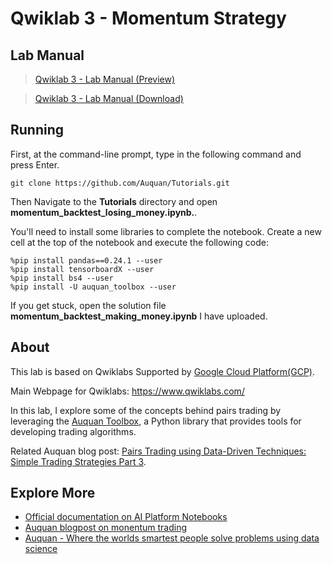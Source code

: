 # Qwiklab 3 - Momentum Strategy

## Lab Manual
>[Qwiklab 3 - Lab Manual (Preview)](https://github.com/PeterQiu0516/GoogleCloud-ML-for-Trading/blob/master/Course%202%20-%20Using%20Machine%20Learning%20in%20Trading%20and%20Finance/Qwiklab%203%20-%20Momentum%20Strategy/Qwiklab%203%20-%20Lab%20Manual.pdf)

>[Qwiklab 3 - Lab Manual (Download)](https://github.com/PeterQiu0516/GoogleCloud-ML-for-Trading/raw/master/Course%202%20-%20Using%20Machine%20Learning%20in%20Trading%20and%20Finance/Qwiklab%203%20-%20Momentum%20Strategy/Qwiklab%203%20-%20Lab%20Manual.pdf)

## Running

First, at the command-line prompt, type in the following command and press Enter.
```
git clone https://github.com/Auquan/Tutorials.git
```

Then Navigate to the **Tutorials** directory and open **momentum_backtest_losing_money.ipynb.**.

You'll need to install some libraries to complete the notebook. Create a new cell at the top of the notebook and execute the following code:

```
%pip install pandas==0.24.1 --user
%pip install tensorboardX --user
%pip install bs4 --user
%pip install -U auquan_toolbox --user
```
If you get stuck, open the solution file **momentum_backtest_making_money.ipynb** I have uploaded.

## About
This lab is based on Qwiklabs Supported by [Google Cloud Platform(GCP)](https://cloud.google.com/). 

Main Webpage for Qwiklabs: https://www.qwiklabs.com/

In this lab, I explore some of the concepts behind pairs trading by leveraging the [Auquan Toolbox](https://github.com/Auquan/auquan-toolbox-python), a Python library that provides tools for developing trading algorithms.

Related Auquan blog post:  [Pairs Trading using Data-Driven Techniques: Simple Trading Strategies Part 3](https://medium.com/auquan/pairs-trading-data-science-7dbedafcfe5a).

## Explore More
+ [Official documentation on AI Platform Notebooks](https://cloud.google.com/ai-platform/notebooks/docs/)
+ [Auquan blogpost on monentum trading](https://medium.com/auquan/momentum-simple-trading-strategies-part-2-188cf464ffcf)
+ [Auquan - Where the worlds smartest people solve problems using data science](https://auquan.com/)
